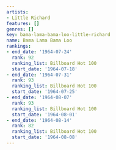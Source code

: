```yaml
---
artists:
- Little Richard
features: []
genres: []
key: bama-lama-bama-loo-little-richard
name: Bama Lama Bama Loo
rankings:
- end_date: '1964-07-24'
  rank: 92
  ranking_list: Billboard Hot 100
  start_date: '1964-07-18'
- end_date: '1964-07-31'
  rank: 93
  ranking_list: Billboard Hot 100
  start_date: '1964-07-25'
- end_date: '1964-08-07'
  rank: 93
  ranking_list: Billboard Hot 100
  start_date: '1964-08-01'
- end_date: '1964-08-14'
  rank: 82
  ranking_list: Billboard Hot 100
  start_date: '1964-08-08'
---
```


